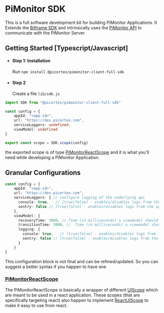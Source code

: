 # PiMonitor SDK

This is a full software development kit for building PiMonitor Applications. It Extends the [Bitframe SDK](../../bitframe/sdk/ReadeMe.md) and intrinsically uses the [PiMonitor API](../api/ReadMe.md)
to communicate with the PiMonitor Server

## Getting Started [Typescript/Javascript]

- #### Step 1: Installation

  Run `npm install @picortex/pimonitor-client-full-sdk`

- #### Step 2

  Create a file `lib/sdk.js`

```typescript
import SDK from "@picortex/pimonitor-client-full-sdk"

const config = {
    appId: "<app-id>",
    url: "https://dev.picortex.com",
    serviceLoggers: undefined,
    viewModel: undefined
}

export const scope = SDK.scope(config)
```

the exported scope is of type [PiMonitorReactScope](../../../pi-monitor/pi-monitor-sdk/client/react/src/main/kotlin/pimonitor/PiMonitorReactScope.kt)
and it is what you'll need while developing a PiMonitor Application.

## Granular Configurations

```typescript
const config = {
    appId: "<app-id>",
    url: "https://dev.picortex.com",
    serviceLoggers: { // configure logging of the underlying api
      console: true,   // [true|false] - enables/disables logs from the api to the console
      sentry: false // [true|false] - enables/disables logs from the api to sentry  
    },
    viewModel: {
      recoveryTime: 3000, // Time (in milliseconds) a viewmodel should take to recover itself from an error state
      transitionTime: 3000, //  Time (in milliseconds) a viewmodel should take to transtion from a success state to visible data
      logging: {
        console: true,   // [true|false] - enables/disables logs from the api to the console
        sentry: false // [true|false] - enables/disables logs from the api to sentry  
      }
    }
}
```

This configuration block is not final and can be refined/updated. So you can suggest a better syntax if you happen to have one

### [PiMonitorReactScope](../../../pi-monitor/pi-monitor-sdk/client/react/src/main/kotlin/pimonitor/PiMonitorReactScope.kt)

The PiMonitorReactScope is basically a wrapper of different [UIScope](../../../bitframe-sdk/client/core/src/commonMain/kotlin/bitframe/client/UIScope.kt) which are meant to be used in a react
application. These scopes (that are specifically targeting react) also happen to implement [ReactUIScope](../../../bitframe-sdk/client/react/src/main/kotlin/bitframe/client/ReactUIScope.kt) to make it
easy to use from react.